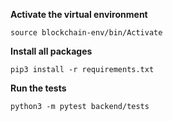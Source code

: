 **Activate the virtual environment**
```
source blockchain-env/bin/Activate
```

**Install all packages**
```
pip3 install -r requirements.txt
```

**Run the tests**
```
python3 -m pytest backend/tests
```